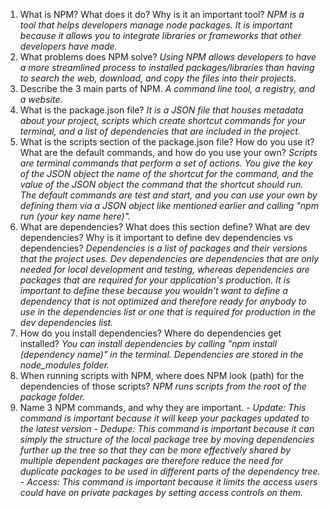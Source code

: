 1. What is NPM? What does it do? Why is it an important tool?
*NPM is a tool that helps developers manage node packages. It is important because it allows you to integrate libraries or frameworks that other developers have made.*
2. What problems does NPM solve?
*Using NPM allows developers to have a more streamlined process to installed packages/libraries than having to search the web, download, and copy the files into their projects.*
3. Describe the 3 main parts of NPM.
*A command line tool, a registry, and a website.*
4. What is the package.json file?
*It is a JSON file that houses metadata about your project, scripts which create shortcut commands for your terminal, and a list of dependencies that are included in the project.*
5. What is the scripts section of the package.json file? How do you use it? What are the default commands, and how do you use your own?
*Scripts are terminal commands that perform a set of actions. You give the key of the JSON object the name of the shortcut for the command, and the value of the JSON object the command that the shortcut should run. The default commands are test and start, and you can use your own by defining them via a JSON object like mentioned earlier and calling "npm run (your key name here)".*
6. What are dependencies? What does this section define? What are dev dependencies? Why is it important to define dev dependencies vs dependencies?
*Dependencies is a list of packages and their versions that the project uses. Dev dependencies are dependencies that are only needed for local development and testing, whereas dependencies are packages that are required for your application's production. It is important to define these because you wouldn't want to define a dependency that is not optimized and therefore ready for anybody to use in the dependencies list or one that is required for production in the dev dependencies list.*
7. How do you install dependencies? Where do dependencies get installed?
*You can install dependencies by calling "npm install (dependency name)" in the terminal. Dependencies are stored in the node_modules folder.*
8. When running scripts with NPM, where does NPM look (path) for the dependencies of those scripts?
*NPM runs scripts from the root of the package folder.*
9. Name 3 NPM commands, and why they are important.
*- Update: This command is important because it will keep your packages updated to the latest version*
*- Dedupe: This command is important because it can simply the structure of the local package tree by moving dependencies further up the tree so that they can be more effectively shared by multiple dependent packages are therefore reduce the need for duplicate packages to be used in different parts of the dependency tree.*
*- Access: This command is important because it limits the access users could have on private packages by setting access controls on them.*